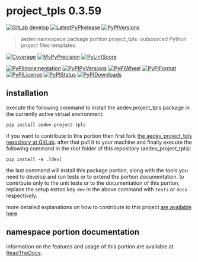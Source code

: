 <!-- THIS FILE IS EXCLUSIVELY MAINTAINED by the project aedev.aedev v0.3.28 -->
<!-- THIS FILE IS EXCLUSIVELY MAINTAINED by the project aedev.namespace_root_tpls v0.3.21 -->
# project_tpls 0.3.59

[![GitLab develop](https://img.shields.io/gitlab/pipeline/aedev-group/aedev_project_tpls/develop?logo=python)](
    https://gitlab.com/aedev-group/aedev_project_tpls)
[![LatestPyPIrelease](
    https://img.shields.io/gitlab/pipeline/aedev-group/aedev_project_tpls/release0.3.59?logo=python)](
    https://gitlab.com/aedev-group/aedev_project_tpls/-/tree/release0.3.59)
[![PyPIVersions](https://img.shields.io/pypi/v/aedev_project_tpls)](
    https://pypi.org/project/aedev-project-tpls/#history)

>aedev namespace package portion project_tpls: outsourced Python project files templates.

[![Coverage](https://aedev-group.gitlab.io/aedev_project_tpls/coverage.svg)](
    https://aedev-group.gitlab.io/aedev_project_tpls/coverage/index.html)
[![MyPyPrecision](https://aedev-group.gitlab.io/aedev_project_tpls/mypy.svg)](
    https://aedev-group.gitlab.io/aedev_project_tpls/lineprecision.txt)
[![PyLintScore](https://aedev-group.gitlab.io/aedev_project_tpls/pylint.svg)](
    https://aedev-group.gitlab.io/aedev_project_tpls/pylint.log)

[![PyPIImplementation](https://img.shields.io/pypi/implementation/aedev_project_tpls)](
    https://gitlab.com/aedev-group/aedev_project_tpls/)
[![PyPIPyVersions](https://img.shields.io/pypi/pyversions/aedev_project_tpls)](
    https://gitlab.com/aedev-group/aedev_project_tpls/)
[![PyPIWheel](https://img.shields.io/pypi/wheel/aedev_project_tpls)](
    https://gitlab.com/aedev-group/aedev_project_tpls/)
[![PyPIFormat](https://img.shields.io/pypi/format/aedev_project_tpls)](
    https://pypi.org/project/aedev-project-tpls/)
[![PyPILicense](https://img.shields.io/pypi/l/aedev_project_tpls)](
    https://gitlab.com/aedev-group/aedev_project_tpls/-/blob/develop/LICENSE.md)
[![PyPIStatus](https://img.shields.io/pypi/status/aedev_project_tpls)](
    https://libraries.io/pypi/aedev-project-tpls)
[![PyPIDownloads](https://img.shields.io/pypi/dm/aedev_project_tpls)](
    https://pypi.org/project/aedev-project-tpls/#files)


## installation


execute the following command to install the
aedev.project_tpls package
in the currently active virtual environment:
 
```shell script
pip install aedev-project-tpls
```

if you want to contribute to this portion then first fork
[the aedev_project_tpls repository at GitLab](
https://gitlab.com/aedev-group/aedev_project_tpls "aedev.project_tpls code repository").
after that pull it to your machine and finally execute the
following command in the root folder of this repository
(aedev_project_tpls):

```shell script
pip install -e .[dev]
```

the last command will install this package portion, along with the tools you need
to develop and run tests or to extend the portion documentation. to contribute only to the unit tests or to the
documentation of this portion, replace the setup extras key `dev` in the above command with `tests` or `docs`
respectively.

more detailed explanations on how to contribute to this project
[are available here](
https://gitlab.com/aedev-group/aedev_project_tpls/-/blob/develop/CONTRIBUTING.rst)


## namespace portion documentation

information on the features and usage of this portion are available at
[ReadTheDocs](
https://aedev.readthedocs.io/en/latest/_autosummary/aedev.project_tpls.html
"aedev_project_tpls documentation").
